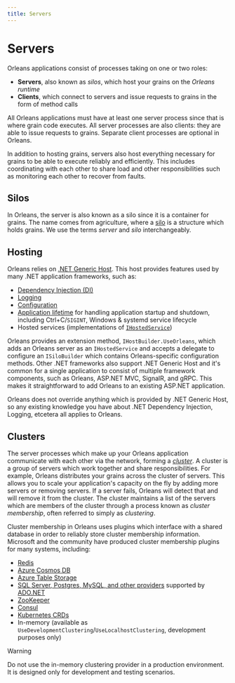 ```yaml
---
title: Servers
---
```


# Servers

Orleans applications consist of processes taking on one or two roles:

* **Servers**, also known as *silos*, which host your grains on the *Orleans runtime*
* **Clients**, which connect to servers and issue requests to grains in the form of method calls

All Orleans applications must have at least one server process since that is where grain code executes.
All server processes are also clients: they are able to issue requests to grains.
Separate client processes are optional in Orleans.

In addition to hosting grains, servers also host everything necessary for grains to be able to execute reliably and efficiently.
This includes coordinating with each other to share load and other responsibilities such as monitoring each other to recover from faults.

## Silos

In Orleans, the server is also known as a silo since it is a container for grains.
The name comes from agriculture, where a [silo](https://wikipedia.org/wiki/Silo) is a structure which holds grains.
We use the terms *server* and *silo* interchangeably.

## Hosting

Orleans relies on [.NET Generic Host](https://docs.microsoft.com/dotnet/core/extensions/generic-host).
This host provides features used by many .NET application frameworks, such as:

* [Dependency Injection (DI)](https://docs.microsoft.com/dotnet/core/extensions/dependency-injection)
* [Logging](https://docs.microsoft.com/dotnet/core/extensions/logging)
* [Configuration](https://docs.microsoft.com/dotnet/core/extensions/configuration)
* [Application lifetime](https://docs.microsoft.com/dotnet/core/extensions/generic-host#ihostapplicationlifetime) for handling application startup and shutdown, including Ctrl+C/`SIGINT`, Windows & systemd service lifecycle
* Hosted services (implementations of [`IHostedService`](https://docs.microsoft.com/dotnet/api/microsoft.extensions.hosting.ihostedservicehttps://github.com/dotnet/orleans-docs/blob/main/src/docs/deployment/kubernetes.md))

Orleans provides an extension method, `IHostBuilder.UseOrleans`, which adds an Orleans server as an `IHostedService` and accepts a delegate to configure an `ISiloBuilder` which contains Orleans-specific configuration methods.
Other .NET frameworks also support .NET Generic Host and it's common for a single application to consist of multiple framework components, such as Orleans, ASP.NET MVC, SignalR, and gRPC.
This makes it straightforward to add Orleans to an existing ASP.NET application.

Orleans does not override anything which is provided by .NET Generic Host, so any existing knowledge you have about .NET Dependency Injection, Logging, etcetera all applies to Orleans.

## Clusters

The server processes which make up your Orleans application communicate with each other via the network, forming a [*cluster*](https://wikipedia.org/wiki/Computer_cluster).
A cluster is a group of servers which work together and share responsibilities.
For example, Orleans distributes your grains across the cluster of servers.
This allows you to scale your application's capacity on the fly by adding more servers or removing servers.
If a server fails, Orleans will detect that and will remove it from the cluster.
The cluster maintains a list of the servers which are members of the cluster through a process known as *cluster membership*, often referred to simply as *clustering*.

Cluster membership in Orleans uses plugins which interface with a shared database in order to reliably store cluster membership information.
Microsoft and the community have produced cluster membership plugins for many systems, including:

* [Redis](https://www.nuget.org/packages/Orleans.Clustering.Redis/)
* [Azure Cosmos DB](https://www.nuget.org/packages/Orleans.Clustering.CosmosDB/)
* [Azure Table Storage](https://www.nuget.org/packages/Microsoft.Orleans.Clustering.AzureStorage/)
* [SQL Server, Postgres, MySQL, and other providers](https://www.nuget.org/packages/Microsoft.Orleans.Clustering.AdoNet/) supported by [ADO.NET](https://docs.microsoft.com/dotnet/framework/data/adonet/)
* [ZooKeeper](https://www.nuget.org/packages/Microsoft.Orleans.OrleansZooKeeperUtils/)
* [Consul](https://www.nuget.org/packages/Microsoft.Orleans.OrleansConsulUtils/)
* [Kubernetes CRDs](https://www.nuget.org/packages/Orleans.Clustering.Kubernetes/)
* In-memory (available as `UseDevelopmentClustering`/`UseLocalhostClustering`, development purposes only)

> [!WARNING]
> Do not use the in-memory clustering provider in a production environment. It is designed only for development and testing scenarios.
